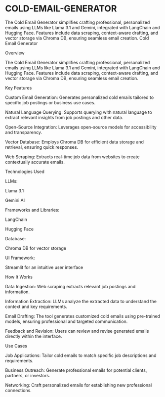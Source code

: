 # COLD-EMAIL-GENERATOR
The Cold Email Generator simplifies crafting professional, personalized emails using LLMs like Llama 3.1 and Gemini, integrated with LangChain and Hugging Face. Features include data scraping, context-aware drafting, and vector storage via Chroma DB, ensuring seamless email creation.
Cold Email Generator

Overview

The Cold Email Generator simplifies crafting professional, personalized emails using LLMs like Llama 3.1 and Gemini, integrated with LangChain and Hugging Face. Features include data scraping, context-aware drafting, and vector storage via Chroma DB, ensuring seamless email creation.

Key Features

Custom Email Generation: Generates personalized cold emails tailored to specific job postings or business use cases.

Natural Language Querying: Supports querying with natural language to extract relevant insights from job postings and other data.

Open-Source Integration: Leverages open-source models for accessibility and transparency.

Vector Database: Employs Chroma DB for efficient data storage and retrieval, ensuring quick responses.

Web Scraping: Extracts real-time job data from websites to create contextually accurate emails.

Technologies Used

LLMs:

Llama 3.1

Gemini AI

Frameworks and Libraries:

LangChain

Hugging Face

Database:

Chroma DB for vector storage

UI Framework:

Streamlit for an intuitive user interface

How It Works

Data Ingestion: Web scraping extracts relevant job postings and information.

Information Extraction: LLMs analyze the extracted data to understand the context and key requirements.

Email Drafting: The tool generates customized cold emails using pre-trained models, ensuring professional and targeted communication.

Feedback and Revision: Users can review and revise generated emails directly within the interface.

Use Cases

Job Applications: Tailor cold emails to match specific job descriptions and requirements.

Business Outreach: Generate professional emails for potential clients, partners, or investors.

Networking: Craft personalized emails for establishing new professional connections.
